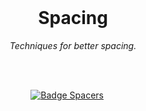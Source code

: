 
<br>

<div align = center>

# Spacing

*Techniques for better spacing.*

<br>
<br>

[![Badge Spacers]][Spacers]    

</div>

<br>


<!----------------------------------------------------------------------------->

[Spacers]: Techniques/Spacers.md


<!----------------------------------[ Badges ]--------------------------------->

[Badge Spacers]: https://img.shields.io/badge/Spacers-F7901E?style=for-the-badge&logoColor=white&logo=Buffer
